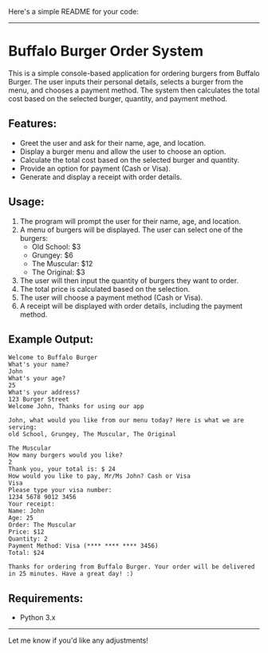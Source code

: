 Here's a simple README for your code:

---

# Buffalo Burger Order System

This is a simple console-based application for ordering burgers from Buffalo Burger. The user inputs their personal details, selects a burger from the menu, and chooses a payment method. The system then calculates the total cost based on the selected burger, quantity, and payment method.

## Features:
- Greet the user and ask for their name, age, and location.
- Display a burger menu and allow the user to choose an option.
- Calculate the total cost based on the selected burger and quantity.
- Provide an option for payment (Cash or Visa).
- Generate and display a receipt with order details.

## Usage:
1. The program will prompt the user for their name, age, and location.
2. A menu of burgers will be displayed. The user can select one of the burgers:
   - Old School: $3
   - Grungey: $6
   - The Muscular: $12
   - The Original: $3
3. The user will then input the quantity of burgers they want to order.
4. The total price is calculated based on the selection.
5. The user will choose a payment method (Cash or Visa).
6. A receipt will be displayed with order details, including the payment method.

## Example Output:

```
Welcome to Buffalo Burger
What's your name?
John
What's your age?
25
What's your address?
123 Burger Street
Welcome John, Thanks for using our app

John, what would you like from our menu today? Here is what we are serving:
old School, Grungey, The Muscular, The Original

The Muscular
How many burgers would you like?
2
Thank you, your total is: $ 24
How would you like to pay, Mr/Ms John? Cash or Visa
Visa
Please type your visa number: 
1234 5678 9012 3456
Your receipt: 
Name: John
Age: 25
Order: The Muscular
Price: $12
Quantity: 2
Payment Method: Visa (**** **** **** 3456)
Total: $24

Thanks for ordering from Buffalo Burger. Your order will be delivered in 25 minutes. Have a great day! :)
```

## Requirements:
- Python 3.x

---

Let me know if you'd like any adjustments!

